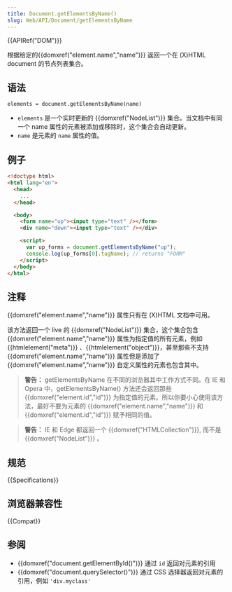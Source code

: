 ```yaml
---
title: Document.getElementsByName()
slug: Web/API/Document/getElementsByName
---
```


{{APIRef("DOM")}}

根据给定的{{domxref("element.name","name")}} 返回一个在 (X)HTML document 的节点列表集合。

## 语法

```
elements = document.getElementsByName(name)
```

- `elements` 是一个实时更新的 {{domxref("NodeList")}} 集合。当文档中有同一个 name 属性的元素被添加或移除时，这个集合会自动更新。
- `name` 是元素的 `name` 属性的值。

## 例子

```html
<!doctype html>
<html lang="en">
  <head>
    ...
  </head>

  <body>
    <form name="up"><input type="text" /></form>
    <div name="down"><input type="text" /></div>

    <script>
      var up_forms = document.getElementsByName("up");
      console.log(up_forms[0].tagName); // returns "FORM"
    </script>
  </body>
</html>
```

## 注释

{{domxref("element.name","name")}} 属性只有在 (X)HTML 文档中可用。

该方法返回一个 live 的 {{domxref("NodeList")}} 集合，这个集合包含 {{domxref("element.name","name")}} 属性为指定值的所有元素，例如{{htmlelement("meta")}} 、{{htmlelement("object")}}，甚至那些不支持 {{domxref("element.name","name")}} 属性但是添加了 {{domxref("element.name","name")}} 自定义属性的元素也包含其中。

> **警告：** getElementsByName 在不同的浏览器其中工作方式不同。在 IE 和 Opera 中，getElementsByName() 方法还会返回那些 {{domxref("element.id","id")}} 为指定值的元素。所以你要小心使用该方法，最好不要为元素的 {{domxref("element.name","name")}} 和 {{domxref("element.id","id")}} 赋予相同的值。

> **警告：** IE 和 Edge 都返回一个 {{domxref("HTMLCollection")}}, 而不是{{domxref("NodeList")}} 。

## 规范

{{Specifications}}

## 浏览器兼容性

{{Compat}}

## 参阅

- {{domxref("document.getElementById()")}} 通过 `id` 返回对元素的引用
- {{domxref("document.querySelector()")}} 通过 CSS 选择器返回对元素的引用，例如 `'div.myclass'`
